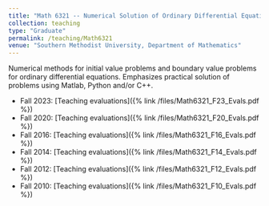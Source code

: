 ```yaml
---
title: "Math 6321 -- Numerical Solution of Ordinary Differential Equations"
collection: teaching
type: "Graduate"
permalink: /teaching/Math6321
venue: "Southern Methodist University, Department of Mathematics"
---
```


Numerical methods for initial value problems and boundary value problems for ordinary differential equations. Emphasizes practical solution of problems using Matlab, Python and/or C++.

* Fall 2023: [Teaching evaluations]({% link /files/Math6321_F23_Evals.pdf %})
* Fall 2020: [Teaching evaluations]({% link /files/Math6321_F20_Evals.pdf %})
* Fall 2016: [Teaching evaluations]({% link /files/Math6321_F16_Evals.pdf %})
* Fall 2014: [Teaching evaluations]({% link /files/Math6321_F14_Evals.pdf %})
* Fall 2012: [Teaching evaluations]({% link /files/Math6321_F12_Evals.pdf %})
* Fall 2010: [Teaching evaluations]({% link /files/Math6321_F10_Evals.pdf %})
